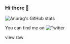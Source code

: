 ### Hi there 👋

![Anurag's GitHub stats](https://github-readme-stats.vercel.app/api?username=MEDU5AS&theme=dark)

<!-- Actual text -->

You can find me on ![Twitter][1.2]

<!-- Icons -->

[1.2]: http://i.imgur.com/wWzX9uB.png (twitter icon without padding)

<!-- Links to your social media accounts -->

[1]: https://twitter.com/Martin_Heinz_
[2]: https://www.linkedin.com/in/heinz-martin/
view raw

<!--
**MEDU5AS/MEDU5AS** is a ✨ _special_ ✨ repository because its `README.md` (this file) appears on your GitHub profile.

Here are some ideas to get you started:

